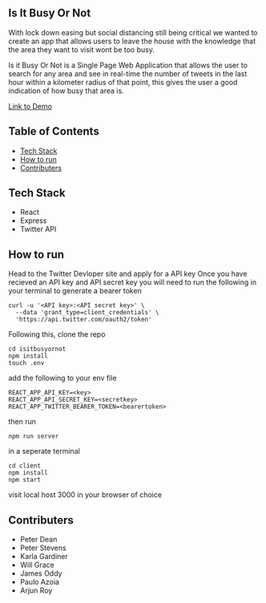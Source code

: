 ## Is It Busy Or Not

With lock down easing but social distancing still being critical we wanted to create an app that allows users to leave the house with the knowledge that the area they want to visit wont be too busy.

Is it Busy Or Not is a Single Page Web Application that allows the user to search for any area and see in real-time the number of tweets in the last hour within a kilometer radius of that point, this gives the user a good indication of how busy that area is.

[Link to Demo](https://drive.google.com/file/d/1VVLjeefBzXYA03ihA3r-ujpe_W6j4nFq/view?usp=sharing)

## Table of Contents
* [Tech Stack](#tech-stack)
* [How to run](#how-to-run)
* [Contributers](#contributers)



## Tech Stack
* React
* Express
* Twitter API

## How to run
Head to the Twitter Devloper site and apply for a API key
Once you have recieved an API key and API secret key you will need to run the following in your terminal to generate a bearer token
```
curl -u '<API key>:<API secret key>' \
  --data 'grant_type=client_credentials' \
  'https://api.twitter.com/oauth2/token'
```
Following this, clone the repo
```
cd isitbusyornot
npm install
touch .env
```
add the following to your env file
```
REACT_APP_API_KEY=<key>
REACT_APP_API_SECRET_KEY=<secretkey>
REACT_APP_TWITTER_BEARER_TOKEN=<bearertoken>
```
then run
```
npm run server
```
in a seperate terminal
``` 
cd client
npm install
npm start
```

visit local host 3000 in your browser of choice

## Contributers
* Peter Dean
* Peter Stevens
* Karla Gardiner
* Will Grace
* James Oddy
* Paulo Azoia
* Arjun Roy

